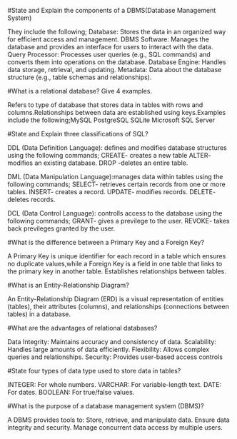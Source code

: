 #State and Explain the components of a DBMS(Database Management System)

They include the following;
Database: Stores the data in an organized way for efficient access and management.
DBMS Software: Manages the database and provides an interface for users to interact with the data.
Query Processor: Processes user queries (e.g., SQL commands) and converts them into operations on the database.
Database Engine: Handles data storage, retrieval, and updating.
Metadata: Data about the database structure (e.g., table schemas and relationships).



#What is a relational database? Give 4 examples.

Refers to type of database that stores data in tables with rows and columns.Relationships between data are established using keys.Examples include the following;MySQL
                                    PostgreSQL
                                    SQLite
                                    Microsoft SQL Server


#State and Explain three classifications of SQL?

DDL (Data Definition Language): defines and modifies database structures using the following commands;
     CREATE- creates a new table
     ALTER- modifies an existing database.
     DROP -deletes an entire table.

DML (Data Manipulation Language):manages data within tables using the following commands;
     SELECT- retrieves certain records from one or more tables.
     INSERT- creates a record.
     UPDATE- modifies records.
     DELETE- deletes records.

DCL (Data Control Language): controlls access to the database using the following commands;
    GRANT- gives a previlege to the user.
    REVOKE- takes back previleges granted by the user.




#What is the difference between a Primary Key and a Foreign Key?

A Primary Key is unique identifier for each record in a table which ensures no duplicate values,while a Foreign Key is a field in one table that links to the primary key in another table. Establishes relationships between tables.


#What is an Entity-Relationship Diagram?

An Entity-Relationship Diagram (ERD) is a visual representation of entities (tables), their attributes (columns), and relationships (connections between tables) in a database.


#What are the advantages of relational databases?

Data Integrity: Maintains accuracy and consistency of data.
Scalability: Handles large amounts of data efficiently.
Flexibility: Allows complex queries and relationships.
Security: Provides user-based access controls


#State four types of data type used to store data in tables?

INTEGER: For whole numbers.
VARCHAR: For variable-length text.
DATE: For dates.
BOOLEAN: For true/false values.


#What is the purpose of a database management system (DBMS)?

A DBMS provides tools to:
Store, retrieve, and manipulate data.
Ensure data integrity and security.
Manage concurrent data access by multiple users.